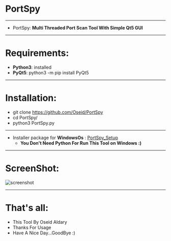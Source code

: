 # PortSpy

***
- PortSpy: **Multi Threaded Port Scan Tool With Simple Qt5 GUI**

***

# Requirements:
   - **Python3**: installed
   - **PyQt5**: python3 -m pip install PyQt5

***

# Installation:
  - git clone https://github.com/Oseid/PortSpy
  - cd PortSpy/
  - python3 PortSpy.py
***
  * Installer package for **WindowsOs** : [PortSpy_Setup](https://github.com/Oseid/PortSpy/PortSpy_Setup.exe)
    - **You Don't Need Python For Run This Tool on Windows :)** 
***

# ScreenShot:

   ![screenshot](https://user-images.githubusercontent.com/29546157/68063454-cb664e00-fd19-11e9-99e5-d53680c9a0e0.PNG)
***

# That's all:
   * This Tool By Oseid Aldary
   * Thanks For Usage
   * Have A Nice Day...GoodBye :)
